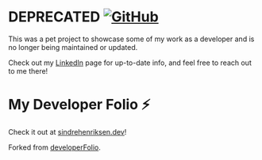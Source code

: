 # DEPRECATED [![GitHub](https://img.shields.io/github/license/saadpasta/developer-portfolio?color=blue)](https://github.com/saadpasta/developerFolio/blob/master/LICENSE)

This was a pet project to showcase some of my work as a developer and is no longer being maintained or updated.

Check out my [LinkedIn](https://www.linkedin.com/in/sindrehenriksen/) page for up-to-date info, and feel free to reach out to me there!

# My Developer Folio ⚡️ 

Check it out at [sindrehenriksen.dev](https://sindrehenriksen.dev/)!

Forked from [developerFolio](https://github.com/saadpasta/developerFolio).
